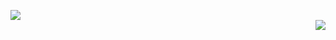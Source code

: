 <p>
<div align="left" ><img order-radius="50px" src="https://cdn.jsdelivr.net/gh/sun0225SUN/photos/images/202108300019556.gif"/></div>
<img align="right" src="https://github-readme-stats.vercel.app/api?username=DeLieMLmmer&show_icons=true" />
</p>

